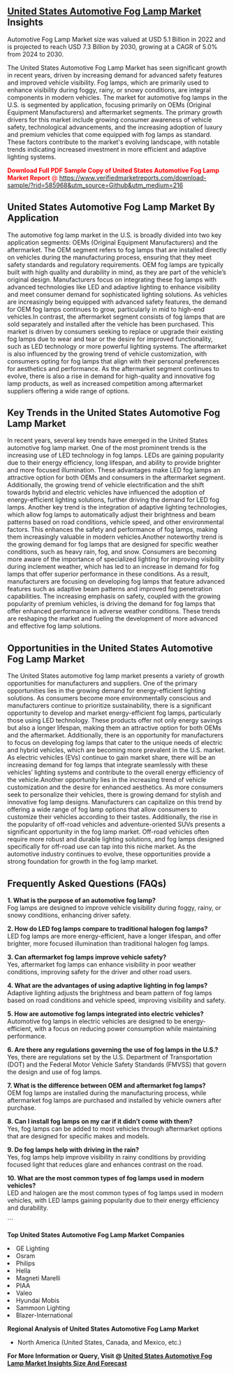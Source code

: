 <h2><a href="https://www.verifiedmarketreports.com/download-sample/?rid=585968&amp;utm_source=Github&amp;utm_medium=216" target="_blank">United States Automotive Fog Lamp Market</a> Insights</h2><p>Automotive Fog Lamp Market size was valued at USD 5.1 Billion in 2022 and is projected to reach USD 7.3 Billion by 2030, growing at a CAGR of 5.0% from 2024 to 2030.</p><p><p>The United States Automotive Fog Lamp Market has seen significant growth in recent years, driven by increasing demand for advanced safety features and improved vehicle visibility. Fog lamps, which are primarily used to enhance visibility during foggy, rainy, or snowy conditions, are integral components in modern vehicles. The market for automotive fog lamps in the U.S. is segmented by application, focusing primarily on OEMs (Original Equipment Manufacturers) and aftermarket segments. The primary growth drivers for this market include growing consumer awareness of vehicle safety, technological advancements, and the increasing adoption of luxury and premium vehicles that come equipped with fog lamps as standard. These factors contribute to the market's evolving landscape, with notable trends indicating increased investment in more efficient and adaptive lighting systems.<p><span class=""><span style="color: #ff0000;"><strong>Download Full PDF Sample Copy of United States Automotive Fog Lamp Market Report</strong> @ </span><a href="https://www.verifiedmarketreports.com/download-sample/?rid=585968&amp;utm_source=Github&amp;utm_medium=216" target="_blank">https://www.verifiedmarketreports.com/download-sample/?rid=585968&amp;utm_source=Github&amp;utm_medium=216</a></span></p></p><h2>United States Automotive Fog Lamp Market By Application</h2><p>The automotive fog lamp market in the U.S. is broadly divided into two key application segments: OEMs (Original Equipment Manufacturers) and the aftermarket. The OEM segment refers to fog lamps that are installed directly on vehicles during the manufacturing process, ensuring that they meet safety standards and regulatory requirements. OEM fog lamps are typically built with high quality and durability in mind, as they are part of the vehicle’s original design. Manufacturers focus on integrating these fog lamps with advanced technologies like LED and adaptive lighting to enhance visibility and meet consumer demand for sophisticated lighting solutions. As vehicles are increasingly being equipped with advanced safety features, the demand for OEM fog lamps continues to grow, particularly in mid to high-end vehicles.In contrast, the aftermarket segment consists of fog lamps that are sold separately and installed after the vehicle has been purchased. This market is driven by consumers seeking to replace or upgrade their existing fog lamps due to wear and tear or the desire for improved functionality, such as LED technology or more powerful lighting systems. The aftermarket is also influenced by the growing trend of vehicle customization, with consumers opting for fog lamps that align with their personal preferences for aesthetics and performance. As the aftermarket segment continues to evolve, there is also a rise in demand for high-quality and innovative fog lamp products, as well as increased competition among aftermarket suppliers offering a wide range of options.<h2>Key Trends in the United States Automotive Fog Lamp Market</h2><p>In recent years, several key trends have emerged in the United States automotive fog lamp market. One of the most prominent trends is the increasing use of LED technology in fog lamps. LEDs are gaining popularity due to their energy efficiency, long lifespan, and ability to provide brighter and more focused illumination. These advantages make LED fog lamps an attractive option for both OEMs and consumers in the aftermarket segment. Additionally, the growing trend of vehicle electrification and the shift towards hybrid and electric vehicles have influenced the adoption of energy-efficient lighting solutions, further driving the demand for LED fog lamps. Another key trend is the integration of adaptive lighting technologies, which allow fog lamps to automatically adjust their brightness and beam patterns based on road conditions, vehicle speed, and other environmental factors. This enhances the safety and performance of fog lamps, making them increasingly valuable in modern vehicles.Another noteworthy trend is the growing demand for fog lamps that are designed for specific weather conditions, such as heavy rain, fog, and snow. Consumers are becoming more aware of the importance of specialized lighting for improving visibility during inclement weather, which has led to an increase in demand for fog lamps that offer superior performance in these conditions. As a result, manufacturers are focusing on developing fog lamps that feature advanced features such as adaptive beam patterns and improved fog penetration capabilities. The increasing emphasis on safety, coupled with the growing popularity of premium vehicles, is driving the demand for fog lamps that offer enhanced performance in adverse weather conditions. These trends are reshaping the market and fueling the development of more advanced and effective fog lamp solutions.<h2>Opportunities in the United States Automotive Fog Lamp Market</h2><p>The United States automotive fog lamp market presents a variety of growth opportunities for manufacturers and suppliers. One of the primary opportunities lies in the growing demand for energy-efficient lighting solutions. As consumers become more environmentally conscious and manufacturers continue to prioritize sustainability, there is a significant opportunity to develop and market energy-efficient fog lamps, particularly those using LED technology. These products offer not only energy savings but also a longer lifespan, making them an attractive option for both OEMs and the aftermarket. Additionally, there is an opportunity for manufacturers to focus on developing fog lamps that cater to the unique needs of electric and hybrid vehicles, which are becoming more prevalent in the U.S. market. As electric vehicles (EVs) continue to gain market share, there will be an increasing demand for fog lamps that integrate seamlessly with these vehicles’ lighting systems and contribute to the overall energy efficiency of the vehicle.Another opportunity lies in the increasing trend of vehicle customization and the desire for enhanced aesthetics. As more consumers seek to personalize their vehicles, there is growing demand for stylish and innovative fog lamp designs. Manufacturers can capitalize on this trend by offering a wide range of fog lamp options that allow consumers to customize their vehicles according to their tastes. Additionally, the rise in the popularity of off-road vehicles and adventure-oriented SUVs presents a significant opportunity in the fog lamp market. Off-road vehicles often require more robust and durable lighting solutions, and fog lamps designed specifically for off-road use can tap into this niche market. As the automotive industry continues to evolve, these opportunities provide a strong foundation for growth in the fog lamp market.<h2>Frequently Asked Questions (FAQs)</h2><p><b>1. What is the purpose of an automotive fog lamp?</b><br>Fog lamps are designed to improve vehicle visibility during foggy, rainy, or snowy conditions, enhancing driver safety.</p><p><b>2. How do LED fog lamps compare to traditional halogen fog lamps?</b><br>LED fog lamps are more energy-efficient, have a longer lifespan, and offer brighter, more focused illumination than traditional halogen fog lamps.</p><p><b>3. Can aftermarket fog lamps improve vehicle safety?</b><br>Yes, aftermarket fog lamps can enhance visibility in poor weather conditions, improving safety for the driver and other road users.</p><p><b>4. What are the advantages of using adaptive lighting in fog lamps?</b><br>Adaptive lighting adjusts the brightness and beam pattern of fog lamps based on road conditions and vehicle speed, improving visibility and safety.</p><p><b>5. How are automotive fog lamps integrated into electric vehicles?</b><br>Automotive fog lamps in electric vehicles are designed to be energy-efficient, with a focus on reducing power consumption while maintaining performance.</p><p><b>6. Are there any regulations governing the use of fog lamps in the U.S.?</b><br>Yes, there are regulations set by the U.S. Department of Transportation (DOT) and the Federal Motor Vehicle Safety Standards (FMVSS) that govern the design and use of fog lamps.</p><p><b>7. What is the difference between OEM and aftermarket fog lamps?</b><br>OEM fog lamps are installed during the manufacturing process, while aftermarket fog lamps are purchased and installed by vehicle owners after purchase.</p><p><b>8. Can I install fog lamps on my car if it didn’t come with them?</b><br>Yes, fog lamps can be added to most vehicles through aftermarket options that are designed for specific makes and models.</p><p><b>9. Do fog lamps help with driving in the rain?</b><br>Yes, fog lamps help improve visibility in rainy conditions by providing focused light that reduces glare and enhances contrast on the road.</p><p><b>10. What are the most common types of fog lamps used in modern vehicles?</b><br>LED and halogen are the most common types of fog lamps used in modern vehicles, with LED lamps gaining popularity due to their energy efficiency and durability.</p>```</p><p><strong>Top United States Automotive Fog Lamp Market Companies</strong></p><div data-test-id=""><p><li>GE Lighting</li><li> Osram</li><li> Philips</li><li> Hella</li><li> Magneti Marelli</li><li> PIAA</li><li> Valeo</li><li> Hyundai Mobis</li><li> Sammoon Lighting</li><li> Blazer-International</li></p><div><strong>Regional Analysis of&nbsp;United States Automotive Fog Lamp Market</strong></div><ul><li dir="ltr"><p dir="ltr">North America&nbsp;(United States, Canada, and Mexico, etc.)</p></li></ul><p><strong>For More Information or Query, Visit @&nbsp;</strong><strong><a href="https://www.verifiedmarketreports.com/product/automotive-fog-lamp-market/?utm_source=Github&amp;utm_medium=216" target="_blank">United States Automotive Fog Lamp Market Insights Size And Forecast</a></strong></p></div>
